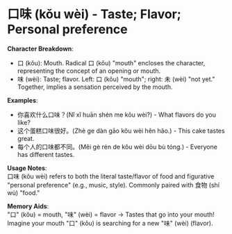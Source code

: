 # **口味 (kǒu wèi) - Taste; Flavor; Personal preference**

**Character Breakdown**:  
- 口 (kǒu): Mouth. Radical 口 (kǒu) "mouth" encloses the character, representing the concept of an opening or mouth.  
- 味 (wèi): Taste; flavor. Left: 口 (kǒu) "mouth"; right: 未 (wèi) "not yet." Together, implies a sensation perceived by the mouth.

**Examples**:  
- 你喜欢什么口味？(Nǐ xǐ huān shén me kǒu wèi?) - What flavors do you like?  
- 这个蛋糕口味很好。(Zhè ge dàn gāo kǒu wèi hěn hǎo.) - This cake tastes great.  
- 每个人的口味都不同。(Měi gè rén de kǒu wèi dōu bù tóng.) - Everyone has different tastes.

**Usage Notes**:  
口味 (kǒu wèi) refers to both the literal taste/flavor of food and figurative "personal preference" (e.g., music, style). Commonly paired with 食物 (shí wù) "food."

**Memory Aids**:  
"口" (kǒu) = mouth, "味" (wèi) = flavor → Tastes that go into your mouth!  
Imagine your mouth "口" (kǒu) is searching for a new "味" (wèi) (flavor).
